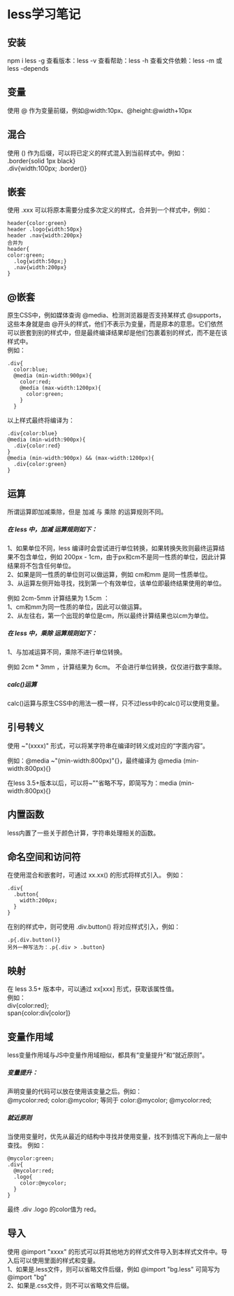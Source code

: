 # less学习笔记

## 安装
npm i less -g
查看版本：less -v
查看帮助：less -h
查看文件依赖：less -m 或 less -depends

## 变量
使用 @ 作为变量前缀，例如@width:10px、@height:@width+10px

## 混合
使用 () 作为后缀，可以将已定义的样式混入到当前样式中。例如：  
.border{solid 1px black}  
.div{width:100px; .border()}  

## 嵌套
使用 .xxx 可以将原本需要分成多次定义的样式，合并到一个样式中，例如：  

    header{color:green}
    header .logo{width:50px}
    header .nav{width:200px}
    合并为 
    header{
    color:green; 
      .log{width:50px;} 
      .nav{width:200px} 
    }

## @嵌套
原生CSS中，例如媒体查询 @media、检测浏览器是否支持某样式 @supports，这些本身就是由 @开头的样式，他们不表示为变量，而是原本的意思。它们依然可以嵌套到别的样式中，但是最终编译结果却是他们包裹着别的样式，而不是在该样式中。  
例如：  

    .div{
      color:blue;
      @media (min-width:900px){
        color:red;
        @media (max-width:1200px){
          color:green;
        }
      }  
    
以上样式最终将编译为：  

    .div{color:blue}
    @media (min-width:900px){
      .div{color:red}
    }
    @media (min-width:900px) && (max-width:1200px){
      .div{color:green}
    }

## 运算
所谓运算即加减乘除，但是 加减 与 乘除 的运算规则不同。  
##### 在 less 中，加减 运算规则如下：  
1、如果单位不同，less 编译时会尝试进行单位转换，如果转换失败则最终运算结果不包含单位，例如 200px - 1cm，由于px和cm不是同一性质的单位，因此计算结果将不包含任何单位。  
2、如果是同一性质的单位则可以做运算，例如 cm和mm 是同一性质单位。  
3、从运算左侧开始寻找，找到第一个有效单位，该单位即最终结果使用的单位。  

例如 2cm-5mm 计算结果为 1.5cm ：  
1、cm和mm为同一性质的单位，因此可以做运算。  
2、从左往右，第一个出现的单位是cm，所以最终计算结果也以cm为单位。  

##### 在 less 中，乘除 运算规则如下：  
1、与加减运算不同，乘除不进行单位转换。

例如 2cm * 3mm ，计算结果为 6cm。  不会进行单位转换，仅仅进行数字乘除。  

##### calc()运算
calc()运算与原生CSS中的用法一模一样，只不过less中的calc()可以使用变量。  

## 引号转义
使用 ~"(xxxx)" 形式，可以将某字符串在编译时转义成对应的“字面内容”。  

例如：@media ~"(min-width:800px)"{}，最终编译为 @media (min-width:800px){}  

在less 3.5+版本以后，可以将~""省略不写，即简写为：media (min-width:800px){}

## 内置函数
less内置了一些关于颜色计算，字符串处理相关的函数。  

## 命名空间和访问符
在使用混合和嵌套时，可通过 xx.xx() 的形式将样式引入。  例如：  

    .div{
      .button{
        width:200px;
      }
    }

在别的样式中，则可使用 .div.button() 将对应样式引入，例如：  

    .p{.div.button()}  
    另外一种写法为：.p{.div > .button}  


## 映射
在 less 3.5+ 版本中，可以通过 xx[xxx] 形式，获取该属性值。  
例如：  
div{color:red};  
span{color:div[color]}  

## 变量作用域
less变量作用域与JS中变量作用域相似，都具有“变量提升”和“就近原则”。  

##### 变量提升：  
声明变量的代码可以放在使用该变量之后。例如：    
@mycolor:red; color:@mycolor;
等同于 color:@mycolor; @mycolor:red;

##### 就近原则
当使用变量时，优先从最近的结构中寻找并使用变量，找不到情况下再向上一层中查找。  例如：  

    @mycolor:green;
    .div{
      @mycolor:red;
      .logo{
        color:@mycolor;
      }
    }

最终 .div .logo 的color值为 red。  

## 导入
使用 @import "xxxx" 的形式可以将其他地方的样式文件导入到本样式文件中。导入后可以使用里面的样式和变量。   
1、如果是.less文件，则可以省略文件后缀，例如 @import "bg.less" 可简写为 @import "bg"  
2、如果是.css文件，则不可以省略文件后缀。

